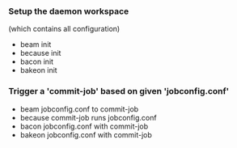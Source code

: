 ### Setup the daemon workspace
(which contains all configuration)
* beam init
* because init
* bacon init
* bakeon init

### Trigger a 'commit-job' based on given 'jobconfig.conf'
* beam jobconfig.conf to commit-job
* because commit-job runs jobconfig.conf
* bacon jobconfig.conf with commit-job
* bakeon jobconfig.conf with commit-job


